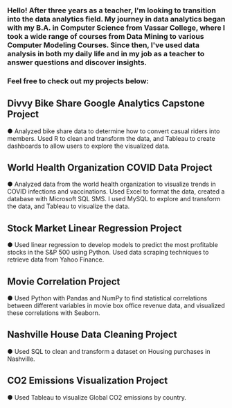 ### Hello! After three years as a teacher, I'm looking to transition into the data analytics field. My journey in data analytics began with my B.A. in Computer Science from Vassar College, where I took a wide range of courses from Data Mining to various Computer Modeling Courses. Since then, I've used data analysis in both my daily life and in my job as a teacher to answer questions and discover insights. 


### Feel free to check out my projects below: 

## Divvy Bike Share Google Analytics Capstone Project
● Analyzed bike share data to determine how to convert casual riders into members. Used R to clean and transform the data, and Tableau to create dashboards to allow users to explore the visualized data.

## World Health Organization COVID Data Project
●	Analyzed data from the world health organization to visualize trends in COVID infections and vaccinations. Used Excel to format the data, created a database with Microsoft SQL SMS. I used MySQL to explore and transform the data, and Tableau to visualize the data.

## Stock Market Linear Regression Project
●	Used linear regression to develop models to predict the most profitable stocks in the S&P 500 using Python. Used data scraping techniques to retrieve data from Yahoo Finance. 

## Movie Correlation Project
●	Used Python with Pandas and NumPy to find statistical correlations between different variables in movie box office revenue data, and visualized these correlations with Seaborn.

## Nashville House Data Cleaning Project
●	Used SQL to clean and transform a dataset on Housing purchases in Nashville.

## CO2 Emissions Visualization Project
●	Used Tableau to visualize Global CO2 emissions by country.

